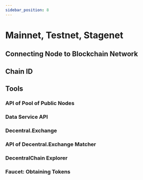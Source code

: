 ```yaml
---
sidebar_position: 8
---
```


# Mainnet, Testnet, Stagenet

## Connecting Node to Blockchain Network


## Chain ID


## Tools


### API of Pool of Public Nodes


### Data Service API


### Decentral.Exchange


### API of Decentral.Exchange Matcher


### DecentralChain Explorer


### Faucet: Obtaining Tokens
